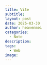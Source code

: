 ```yaml
---
title: Vite
subtitle: 
layout: post
date: 2025-03-30
author: heavenmei
categories:
  - Note
description: 
tags:
  - Web
image:
---
```

